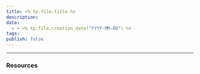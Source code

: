 ```yaml
---
title: <% tp.file.title %>
description: 
date:
  - - <% tp.file.creation_date("YYYY-MM-DD") %>
tags: 
publish: false
---
```



---




### Resources
